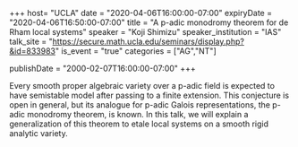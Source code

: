 +++
  host= "UCLA"
  date = "2020-04-06T16:00:00-07:00"
  expiryDate = "2020-04-06T16:50:00-07:00"
  title = "A p-adic monodromy theorem for de Rham local systems"
  speaker = "Koji Shimizu"
  speaker_institution = "IAS"
  talk_site = "https://secure.math.ucla.edu/seminars/display.php?&id=833983"
  is_event = "true"
  categories = ["AG","NT"]

  publishDate = "2000-02-07T16:00:00-07:00"
+++

Every smooth proper algebraic variety over a p-adic field is expected to have semistable model after passing to a finite extension. This conjecture is open in general, but its analogue for p-adic Galois representations, the p-adic monodromy theorem, is known. In this talk, we will explain a generalization of this theorem to etale local systems on a smooth rigid analytic variety.